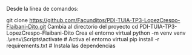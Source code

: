 Desde la línea de comandos:

git clone https://github.com/Facunditos/PDI-TUIA-TP3-LopezCrespo-Flaibani-Dito.git
Cambia al directorio del proyecto
cd PDI-TUIA-TP3-LopezCrespo-Flaibani-Dito
Crea el entorno virtual
python -m venv venv
.\venv\Scripts\activate # Activa el entorno virtual
pip install -r requirements.txt # Instala las dependencias